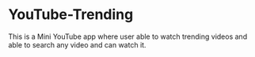 # YouTube-Trending
This is a Mini YouTube app where user able to watch trending videos and able to search any video and can watch it. 
